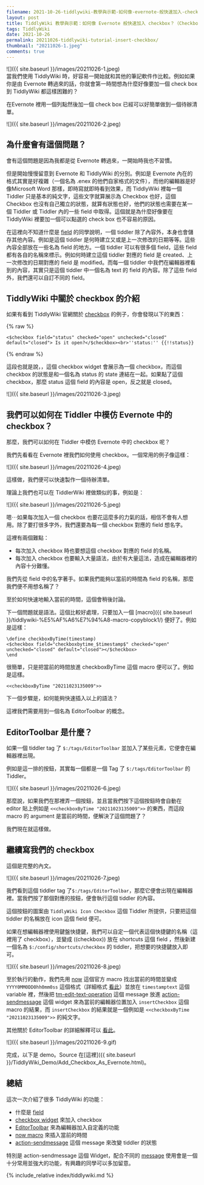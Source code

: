 ```yaml
---
filename: 2021-10-26-tiddlywiki-教學與示範-如何像-evernote-般快速加入-checkbox-checkboxwidget-editortoolbar-actionsendmessagewidget-.md
layout: post
title: TiddlyWiki 教學與示範：如何像 Evernote 般快速加入 checkbox？（CheckboxWidget、EditorToolbar、ActionSendMessageWidget）
tags: TiddlyWiki
date: 2021-10-26
permalink: 20211026-tiddlywiki-tutorial-insert-checkbox/
thumbnail: "20211026-1.jpeg"
comments: true
---
```


![]({{ site.baseurl }}/images/20211026-1.jpeg)  
當我們使用 TiddlyWiki 時，好容易一開始就和其他的筆記軟件作比較。例如如果你是由 Evernote 轉過來的話，你就會第一時間想為什麼好像要加一個 check box 到 TiddlyWiki 都這樣困難的？

在Evernote 裡用一個列點然後加一個 check box 已經可以好簡單做到一個待辦清單。

![]({{ site.baseurl }}/images/20211026-2.jpeg)

## 為什麼會有這個問題？

會有這個問題是因為我都是從 Evernote 轉過來，一開始時我也不習慣。

但是開始慢慢留意到 Evernote 和 TiddlyWiki 的分別。例如是 Evernote 內在的格式其實是好複雜（一個名為 .enex 的他們自家格式的文件），而他的編輯器是好像Microsoft Word 那樣，即時寫就即時看到效果，而 TiddlyWiki 裡每一個 Tiddler 只是基本的純文字，這些文字就算展示為 Checkbox 也好，這個 Checkbox 也沒有自己獨立的狀態，就算有狀態也好，他們的狀態也需要在某一個 Tiddler 或 Tiddler 內的一些 field 中取得。這個就是為什麼好像要在 TiddlyWiki 裡要加一個可以點選的 check box 也不容易的原因。

在這裡向不知道什麼是 [field](https://tiddlywiki.com/#TiddlerFields) 的同學說明，一個 tiddler 除了內容外，本身也會儲存其他內容。例如是這個 tiddler 是何時建立又或是上一次修改的日期等等。這些內容全部放在一些名為 field 的地方。一個 tiddler 可以有很多個 field，這些 field 都有各自的名稱來標示。例如何時建立這個 tiddler 對應的 field 是 created、上一次修改的日期對應的 field 是 modified。而每一個 tiddler 中我們在編輯器裡看到的內容，其實只是這個 tiddler 中一個名為 text 的 field 的內容。除了這些 field 外，我們還可以自訂不同的 field。

## TiddlyWiki 中關於 checkbox 的介紹

如果有看到 TiddlyWiki 官網關於 [checkbox](https://tiddlywiki.com/#CheckboxWidget) 的例子，你會發現以下的東西：

{% raw %}

	<$checkbox field="status" checked="open" unchecked="closed" default="closed"> Is it open?</$checkbox><br>''status:'' {{!!status}}

{% endraw %}

這段也就是說，，這個 checkbox widget 會展示為一個 checkbox，而這個 checkbox 的狀態是和一個名為 status 的 state 連結在一起。如果點了這個 checkbox，那麼 status 這個 field 的內容是 open，反之就是 closed。

![]({{ site.baseurl }}/images/20211026-3.jpeg)

## 我們可以如何在 Tiddler 中模仿 Evernote 中的 checkbox？

那麼，我們可以如何在 Tiddler 中模仿 Evernote 中的 checkbox 呢？

我們先看看在 Evernote 裡我們如何使用 checkbox。一個常用的例子像這樣：

![]({{ site.baseurl }}/images/20211026-4.jpeg)

這樣做，我們便可以快速製作一個待辦清單。

理論上我們也可以在 TiddlerWiki 裡做類似的事，例如是：

![]({{ site.baseurl }}/images/20211026-5.jpeg)

嗯⋯如果每次加入一個 checkbox 也要花這麼多的力氣的話，相信不會有人想用。除了要打很多字外，我們還要為每一個 checkbox 對應的 field 想名字。

這裡有兩個難點：

* 每次加入 checkbox 時也要想這個 checkbox 對應的 field 的名稱。
* 每次加入 checkbox 也要輸入大量語法，由於有大量這法，造成在編輯器裡的內容十分難懂。

我們先從 field 中的名字著手。如果我們能夠以當前的時間為 field 的名稱，那麼我們便不用想名稱了？

至於如何快速地輸入當前的時間，這個會稍後討論。

下一個問題就是語法。這個比較好處理，只要加入一個 [macro]({{ site.baseurl }}/tiddlywiki-%E5%AF%A6%E7%94%A8-macro-copyblock1/) 便好了。例如是這樣：

	\define checkboxByTime(timestamp)
	<$checkbox field="checkboxbytime_$timestamp$" checked="open" unchecked="closed" default="closed"></$checkbox> 
	\end

很簡單，只是把當前的時間放進 checkboxByTime 這個 macro 便可以了。例如是這樣。

	<<checkboxByTime "20211023135009">>

下一個步驟是，如何能夠快速插入以上的語法？

這裡我們需要用到一個名為 EditorToolbar 的概念。

## EditorToolbar 是什麼？

如果一個 tiddler tag 了 `$:/tags/EditorToolbar` 並加入了某些元素，它便會在編輯器裡出現。

例如是這一排的按鈕，其實每一個都是一個 Tag 了 `$:/tags/EditorToolbar` 的  Tiddler。

![]({{ site.baseurl }}/images/20211026-6.jpeg)

那麼說，如果我們在那裡弄一個按鈕，並且當我們按下這個按鈕時會自動在 editor 貼上例如是 `<<checkboxByTime "20211023135009">>` 的東西，而這段 macro 的 argument 是當前的時間，便解決了這個問題了？

我們現在就這樣做。

## 繼續寫我們的 checkbox

這個是完整的內文。

![]({{ site.baseurl }}/images/20211026-7.jpeg)

我們看到這個 tiddler tag 了`$:/tags/EditorToolbar`，那麼它便會出現在編輯器裡。當我們按了那個對應的按鈕，便會執行這個 tiddler 的內容。

這個按鈕的圖案由 `TiddlyWiki Icon Checkbox` 這個 Tiddler 所提供，只要把這個 tiddler 的名稱放在 icon 這個 field 便可。

如果在想編輯器裡使用鍵盤快捷鍵，我們可以自定一個代表這個快捷鍵的名稱（這裡用了 checkbox），並變成 ((checkbox)) 放在 shortcuts 這個 field ，然後新建一個名為 `$:/config/shortcuts/checkbox` 的 tiddler，把想要的快捷鍵放入即可。

![]({{ site.baseurl }}/images/20211026-8.jpeg)

至於執行的動作，我們先用 [now](https://tiddlywiki.com/#now%20Macro) 這個官方 macro 找出當前的時間並變成 `YYYY0MM0DD0hh0mm0ss` 這個格式（詳細格式 [看此](https://tiddlywiki.com/#DateFormat)）並放在 `timestamptext` 這個 variable 裡，然後把 [tm-edit-text-operation](https://tiddlywiki.com/#WidgetMessage%3A%20tm-edit-text-operation) 這個 message 放進 [action-sendmessage](https://tiddlywiki.com/#ActionSendMessageWidget) 這個 widget 來為當前的編輯器位置加入 `insertCheckbox` 這個 macro 的結果，而 `insertCheckbox` 的結果就是一個例如是 `<<checkboxByTime "20211023135009">>` 的純文字。

其他關於 EditorToolbar 的詳細解釋可以 [看此](https://tiddlywiki.com/#How%20to%20create%20dynamic%20editor%20toolbar%20buttons)。

![]({{ site.baseurl }}/images/20211026-9.gif)

完成，以下是 demo。Source 在[這裡]({{ site.baseurl }}/TiddlyWiki_Demo/Add_Checkbox_As_Evernote.html)。

## 總結

這次一次介紹了很多 TiddlyWiki 的功能：

* 什麼是 [field](https://tiddlywiki.com/#TiddlerFields)
* [checkbox widget](https://tiddlywiki.com/#CheckboxWidget) 來加入 checkbox
* [EditorToolbar](https://tiddlywiki.com/#How%20to%20create%20dynamic%20editor%20toolbar%20buttons) 來為編輯器加入自定義的功能
* [now macro](https://tiddlywiki.com/#now%20Macro) 來插入當前的時間
* [action-sendmessage](https://tiddlywiki.com/#ActionSendMessageWidget) 這個 message 來改變 tiddler 的狀態

特別是 action-sendmessage 這個 Widget，配合不同的 [message](https://tiddlywiki.com/#Messages) 使用會是一個十分常用並強大的功能，有興趣的同學可以多加留意。

{% include_relative index/tiddlywiki.md %}